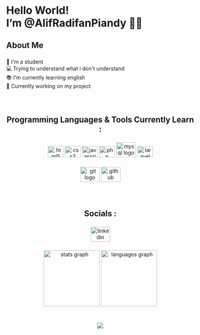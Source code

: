 <h1 align="left">Hello World! <br>I’m @AlifRadifanPiandy 👨‍💻</h1>

###

<h2 align="left">About Me</h2>

###

<p align="left">🤨 I'm a student<br>💻 Trying to understand what i don't understand<br>📚 I'm currently learning english <br>🎯 Currently working on my project</p>

###

<br clear="both">

<h2 align="center">Programming Languages & Tools Currently Learn :</h2>

###

<div align="center">
  <img src="https://cdn.jsdelivr.net/gh/devicons/devicon/icons/html5/html5-original.svg" height="30" width="42" alt="html5 logo"  />
  <img src="https://cdn.jsdelivr.net/gh/devicons/devicon/icons/css3/css3-original.svg" height="30" width="42" alt="css3 logo"  />
  <img src="https://cdn.jsdelivr.net/gh/devicons/devicon/icons/javascript/javascript-original.svg" height="30" width="42" alt="javascript logo"  />
  <img src="https://cdn.jsdelivr.net/gh/devicons/devicon/icons/php/php-original.svg" height="30" width="42" alt="php logo"  />
  <img src="https://cdn.jsdelivr.net/gh/devicons/devicon/icons/mysql/mysql-original-wordmark.svg" height="40" width="52" alt="mysql logo"  />
  <img src="https://cdn.jsdelivr.net/gh/devicons/devicon/icons/laravel/laravel-plain.svg" height="30" width="42" alt="laravel logo"  />
</div>

###

<div align="center">
  <img src="https://cdn.jsdelivr.net/gh/devicons/devicon/icons/git/git-original.svg" height="40" width="52" alt="git logo"  />
  <img src="https://cdn.jsdelivr.net/gh/devicons/devicon/icons/github/github-original.svg" height="40" width="52" alt="github logo"  />
</div>

###

<br clear="both">

<h2 align="center">Socials :</h2>

###

<div align="center">
  <a href="www.linkedin.com/in/alif-radifan-piandy-b16b73248" target="_blank">
    <img src="https://raw.githubusercontent.com/maurodesouza/profile-readme-generator/master/src/assets/icons/social/linkedin/default.svg" width="52" height="40" alt="linkedin logo"  />
  </a>
</div>

###

<div align="center">
  <img src="https://github-readme-stats.vercel.app/api?hide_title=false&hide_rank=false&show_icons=true&include_all_commits=true&count_private=true&disable_animations=false&theme=radical&locale=en&hide_border=false&username=AlifRadifanPiandy" height="150" alt="stats graph"  />
  <img src="https://github-readme-stats.vercel.app/api/top-langs?locale=en&hide_title=false&layout=compact&card_width=320&langs_count=5&theme=dracula&hide_border=false&username=AlifRadifanPiandy" height="150" alt="languages graph"  />
</div>

###

<br clear="both">

<div align="center">
  <img src="https://profile-counter.glitch.me/AlifRadifanPiandy/count.svg?"  />
</div>
